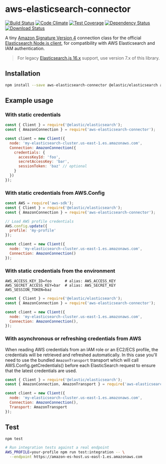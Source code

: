 # aws-elasticsearch-connector

[![Build Status](https://travis-ci.org/compwright/aws-elasticsearch-connector.png?branch=master)](https://travis-ci.org/compwright/aws-elasticsearch-connector)
[![Code Climate](https://codeclimate.com/github/compwright/aws-elasticsearch-connector/badges/gpa.svg)](https://codeclimate.com/github/compwright/aws-elasticsearch-connector)
[![Test Coverage](https://codeclimate.com/github/compwright/aws-elasticsearch-connector/badges/coverage.svg)](https://codeclimate.com/github/compwright/aws-elasticsearch-connector/coverage)
[![Dependency Status](https://img.shields.io/david/compwright/aws-elasticsearch-connector.svg?style=flat-square)](https://david-dm.org/compwright/aws-elasticsearch-connector)
[![Download Status](https://img.shields.io/npm/dm/aws-elasticsearch-connector.svg?style=flat-square)](https://www.npmjs.com/package/aws-elasticsearch-connector)

A tiny [Amazon Signature Version 4](https://www.npmjs.com/package/aws4) connection class for the official [Elasticsearch Node.js client](https://www.npmjs.com/package/elasticsearch), for compatibility with AWS Elasticsearch and IAM authentication.

> For legacy [Elasticsearch.js 16.x](https://www.npmjs.com/package/elasticsearch) support, use version 7.x of this library.

## Installation

```bash
npm install --save aws-elasticsearch-connector @elastic/elasticsearch aws-sdk
```

## Example usage

### With static credentials

```javascript
const { Client } = require('@elastic/elasticsearch');
const { AmazonConnection } = require('aws-elasticsearch-connector');

const client = new Client({
  node: 'my-elasticsearch-cluster.us-east-1.es.amazonaws.com',
  Connection: AmazonConnection({
    credentials: {
      accessKeyId: 'foo',
      secretAccessKey: 'bar',
      sessionToken: 'baz' // optional
    }
  })
});
```

### With static credentials from AWS.Config

```javascript
const AWS = require('aws-sdk');
const { Client } = require('@elastic/elasticsearch');
const { AmazonConnection } = require('aws-elasticsearch-connector');

// Load AWS profile credentials
AWS.config.update({
  profile: 'my-profile'
});

const client = new Client({
  node: 'my-elasticsearch-cluster.us-east-1.es.amazonaws.com',
  Connection: AmazonConnection()
});
```

### With static credentials from the environment

```env
AWS_ACCESS_KEY_ID=foo      # alias: AWS_ACCESS_KEY
AWS_SECRET_ACCESS_KEY=bar  # alias: AWS_SECRET_KEY
AWS_SESSION_TOKEN=baz
```

```javascript
const { Client } = require('@elastic/elasticsearch');
const { AmazonConnection } = require('aws-elasticsearch-connector');

const client = new Client({
  node: 'my-elasticsearch-cluster.us-east-1.es.amazonaws.com',
  Connection: AmazonConnection(),
});
```

### With asynchronous or refreshing credentials from AWS

When reading AWS credentials from an IAM role or an EC2/ECS profile, the credentials
will be retrieved and refreshed automatically. In this case you'll need to use the
bundled `AmazonTransport` transport which will call AWS.Config.getCredentials()
before each ElasticSearch request to ensure that the latest credentials are used.

```javascript
const { Client } = require('@elastic/elasticsearch');
const { AmazonConnection, AmazonTransport } = require('aws-elasticsearch-connector');

const client = new Client({
  node: 'my-elasticsearch-cluster.us-east-1.es.amazonaws.com',
  Connection: AmazonConnection(),
  Transport: AmazonTransport
});
```

## Test

```bash
npm test

# Run integration tests against a real endpoint
AWS_PROFILE=your-profile npm run test:integration -- \
  --endpoint https://amazon-es-host.us-east-1.es.amazonaws.com
```
